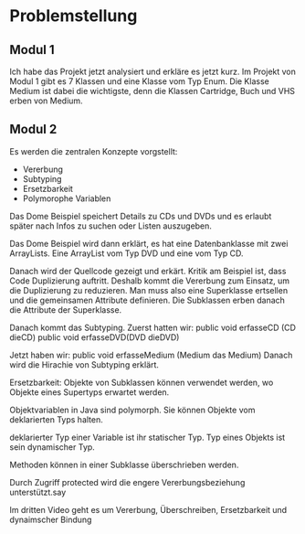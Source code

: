 # Problemstellung

## Modul 1
Ich habe das Projekt jetzt analysiert und erkläre es jetzt kurz. Im Projekt von Modul 1 
gibt es 7 Klassen und eine Klasse vom Typ Enum. Die Klasse Medium ist dabei die 
wichtigste, denn die Klassen Cartridge, Buch und VHS erben von Medium.

## Modul 2
Es werden die zentralen Konzepte vorgstellt:
- Vererbung
- Subtyping
- Ersetzbarkeit
- Polymorophe Variablen

Das Dome Beispiel speichert Details zu CDs und DVDs und es erlaubt später
nach Infos zu suchen oder Listen auszugeben.

Das Dome Beispiel wird dann erklärt, es hat eine Datenbanklasse mit zwei ArrayLists. Eine
ArrayList vom Typ DVD und eine vom Typ CD.

Danach wird der Quellcode gezeigt und erkärt. Kritik am Beispiel ist, dass Code Duplizierung auftritt.
Deshalb kommt die Vererbung zum Einsatz, um die Duplizierung zu reduzieren. Man muss also eine Superklasse ertsellen
und die gemeinsamen Attribute definieren. Die Subklassen erben danach die Attribute der Superklasse.

Danach kommt das Subtyping.
Zuerst hatten wir:
public void erfasseCD (CD dieCD)
public void erfasseDVD(DVD dieDVD)

Jetzt haben wir:
public void erfasseMedium (Medium das Medium)
Danach wird die Hirachie von Subtyping erklärt.

Ersetzbarkeit: Objekte von Subklassen können verwendet werden, wo Objekte eines
Supertyps erwartet werden.

Objektvariablen in Java sind polymorph. Sie können Objekte vom deklarierten Typs halten.

deklarierter Typ einer Variable ist ihr statischer Typ.
Typ eines Objekts ist sein dynamischer Typ.

Methoden können in einer Subklasse überschrieben werden.

Durch Zugriff protected wird die engere Vererbungsbeziehung unterstützt.say


Im dritten Video geht es um Vererbung, Überschreiben, Ersetzbarkeit und dynaimscher Bindung